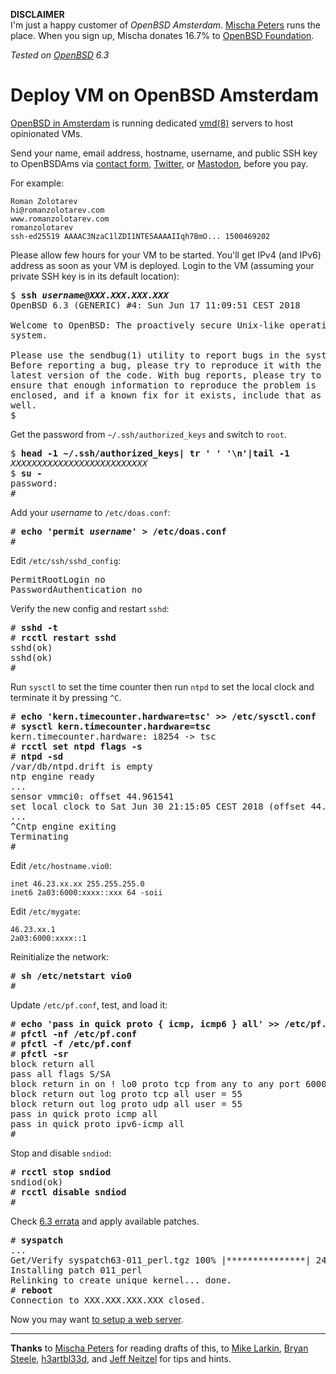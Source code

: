 **DISCLAIMER**<br>
I'm just a happy customer of _OpenBSD Amsterdam_.
[Mischa Peters](https://twitter.com/mischapeters) runs the place.
When you sign up, Mischa donates 16.7% to
[OpenBSD Foundation](https://www.openbsdfoundation.org).

_Tested on [OpenBSD](/openbsd/) 6.3_

# Deploy VM on OpenBSD Amsterdam

[OpenBSD in Amsterdam](https://openbsd.amsterdam) is running dedicated
[vmd(8)](https://man.openbsd.org/vmd.8) servers to host opinionated
VMs.

Send your name, email address, hostname, username, and public SSH key to OpenBSDAms
via [contact form](https://openbsd.amsterdam/contact.html),
[Twitter](https://twitter.com/OpenBSDAms), or
[Mastodon](https://bsd.network/@OpenBSDAms), before you pay.

For example:

```
Roman Zolotarev
hi@romanzolotarev.com
www.romanzolotarev.com
romanzolotarev
ssh-ed25519 AAAAC3NzaC1lZDI1NTE5AAAAIIqh7BmO... 1500469202
```

Please allow few hours for your VM to be started. You'll get IPv4
(and IPv6) address as soon as your VM is deployed. Login to the
VM (assuming your private SSH key is in its default location):

<pre>
$ <b>ssh <i>username@XXX.XXX.XXX.XXX</i></b>
OpenBSD 6.3 (GENERIC) #4: Sun Jun 17 11:09:51 CEST 2018

Welcome to OpenBSD: The proactively secure Unix-like operating
system.

Please use the sendbug(1) utility to report bugs in the system.
Before reporting a bug, please try to reproduce it with the
latest version of the code. With bug reports, please try to
ensure that enough information to reproduce the problem is
enclosed, and if a known fix for it exists, include that as
well.
$
</pre>

Get the password from `~/.ssh/authorized_keys` and switch to `root`.

<pre>
$ <b>head -1 ~/.ssh/authorized_keys| tr ' ' '\n'|tail -1</b>
<i>XXXXXXXXXXXXXXXXXXXXXXXXXX</i>
$ <b>su -</b>
password:
#
</pre>

Add your _username_ to `/etc/doas.conf`:

<pre>
# <b>echo 'permit <i>username</i>' > /etc/doas.conf</b>
#
</pre>

Edit `/etc/ssh/sshd_config`:

<pre>
PermitRootLogin no
PasswordAuthentication no
</pre>

Verify the new config and restart `sshd`:

<pre>
# <b>sshd -t</b>
# <b>rcctl restart sshd</b>
sshd(ok)
sshd(ok)
#
</pre>

Run `sysctl` to set the time counter then run `ntpd` to set the
local clock and terminate it by pressing `^C`.

<pre>
# <b>echo 'kern.timecounter.hardware=tsc' >> /etc/sysctl.conf</b>
# <b>sysctl kern.timecounter.hardware=tsc</b>
kern.timecounter.hardware: i8254 -> tsc
# <b>rcctl set ntpd flags -s</b>
# <b>ntpd -sd</b>
/var/db/ntpd.drift is empty
ntp engine ready
...
sensor vmmci0: offset 44.961541
set local clock to Sat Jun 30 21:15:05 CEST 2018 (offset 44.961541s)
...
^Cntp engine exiting
Terminating
#
</pre>

Edit `/etc/hostname.vio0`:

	inet 46.23.xx.xx 255.255.255.0
	inet6 2a03:6000:xxxx::xxx 64 -soii

Edit `/etc/mygate`:

	46.23.xx.1
	2a03:6000:xxxx::1

Reinitialize the network:

<pre>
# <b>sh /etc/netstart vio0</b>
#
</pre>

Update `/etc/pf.conf`, test, and load it:

<pre>
# <b>echo 'pass in quick proto { icmp, icmp6 } all' >> /etc/pf.conf</b>
# <b>pfctl -nf /etc/pf.conf</b>
# <b>pfctl -f /etc/pf.conf</b>
# <b>pfctl -sr</b>
block return all
pass all flags S/SA
block return in on ! lo0 proto tcp from any to any port 6000:6010
block return out log proto tcp all user = 55
block return out log proto udp all user = 55
pass in quick proto icmp all
pass in quick proto ipv6-icmp all
#
</pre>

Stop and disable `sndiod`:

<pre>
# <b>rcctl stop sndiod</b>
sndiod(ok)
# <b>rcctl disable sndiod</b>
#
</pre>

Check [6.3 errata](https://www.openbsd.org/errata63.html) and apply
available patches.

<pre>
# <b>syspatch</b>
...
Get/Verify syspatch63-011_perl.tgz 100% |***************| 24401 00:00
Installing patch 011_perl
Relinking to create unique kernel... done.
# <b>reboot</b>
Connection to XXX.XXX.XXX.XXX closed.
</pre>

Now you may want [to setup a web server](/openbsd/webserver.html).

---

**Thanks** to
[Mischa Peters](https://twitter.com/mischapeters) for reading drafts of this,
to [Mike Larkin](https://twitter.com/mlarkin2012),
[Bryan Steele](https://twitter.com/canadianbryan),
[h3artbl33d](https://twitter.com/h3artbl33d), and
[Jeff Neitzel](https://twitter.com/v6shell) for tips and hints.
